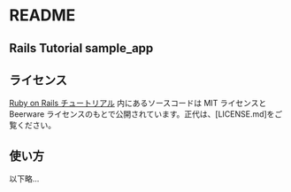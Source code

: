# README

## Rails Tutorial sample_app

## ライセンス

[Ruby on Rails チュートリアル](https://railstutorial.jp/)
内にあるソースコードは MIT ライセンスと Beerware ライセンスのもとで公開されています。正代は、[LICENSE.md]をご覧ください。

## 使い方

以下略...
